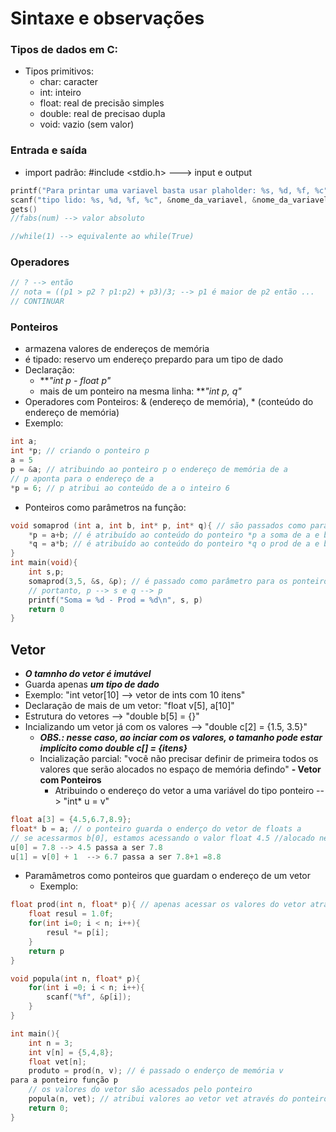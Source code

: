 # Sintaxe e observações

### Tipos de dados em C:
- Tipos primitivos:
    - char:	caracter
    - int: inteiro
    - float:	real de precisão simples
    - double: real de precisao dupla
    - void:	vazio (sem valor)

### Entrada e saída
- import padrão: #include <stdio.h> ---> input e output
```c
printf("Para printar uma variavel basta usar plaholder: %s, %d, %f, %c", nome_da_variavel, nome_da_variavel, nome_da_variavel, nome_da_variavel) // output
scanf("tipo lido: %s, %d, %f, %c", &nome_da_variavel, &nome_da_variavel, &nome_da_variavel, &nome_da_variavel)
gets()
//fabs(num) --> valor absoluto

//while(1) --> equivalente ao while(True)
```
### Operadores
```c
// ? --> então
// nota = ((p1 > p2 ? p1:p2) + p3)/3; --> p1 é maior de p2 então ...
// CONTINUAR
```
### Ponteiros
- armazena valores de endereços de memória
- é tipado: reservo um endereço prepardo para um tipo de dado
- Declaração:
  - ***"int *p - float *p"***
  - mais de um ponteiro na mesma linha: ***"int *p, *q"***
- Operadores com Ponteiros: & (endereço de memória), * (conteúdo do endereço de memória)
- Exemplo:
```c
int a;
int *p; // criando o ponteiro p
a = 5
p = &a; // atribuindo ao ponteiro p o endereço de memória de a
// p aponta para o endereço de a
*p = 6; // p atribui ao conteúdo de a o inteiro 6
```
- Ponteiros como parâmetros na função:
```c
void somaprod (int a, int b, int* p, int* q){ // são passados como parâmetros os ponteiros *p e *q
    *p = a+b; // é atribuído ao conteúdo do ponteiro *p a soma de a e b
    *q = a*b; // é atribuído ao conteúdo do ponteiro *q o prod de a e b
}
int main(void){
    int s,p;
    somaprod(3,5, &s, &p); // é passado como parâmetro para os ponteiros p e q o endereço de memória de s e p
    // portanto, p --> s e q --> p
    printf("Soma = %d - Prod = %d\n", s, p)
    return 0
}
```
## Vetor
- ***O tamnho do vetor é imutável***
- Guarda apenas ***um tipo de dado***
- Exemplo: "int vetor[10] --> vetor de ints com 10 itens"
- Declaração de mais de um vetor: "float v[5], a[10]"
- Estrutura do vetores --> "double b[5] = {}"
- Incializando um vetor já com os valores --> "double c[2] = {1.5, 3.5}"
  - ***OBS.: nesse caso, ao inciar com os valores, o tamanho pode estar implícito como double c[] = {itens}***
  - Incialização parcial: "você não precisar definir de primeira todos os valores que serão alocados no espaço de memória defindo"
**- Vetor com Ponteiros**
    - Atribuindo o endereço do vetor a uma variável do tipo ponteiro --> "int* u = v"
```c
float a[3] = {4.5,6.7,8.9};
float* b = a; // o ponteiro guarda o enderço do vetor de floats a
// se acessarmos b[0], estamos acessando o valor float 4.5 //alocado nesse mesmo endereço do vetor a
u[0] = 7.8 --> 4.5 passa a ser 7.8
u[1] = v[0] + 1  --> 6.7 passa a ser 7.8+1 =8.8
```

- Paramâmetros como ponteiros que guardam o endereço de um vetor
    - Exemplo:

```c 
float prod(int n, float* p){ // apenas acessar os valores do vetor através do ponteiro
    float resul = 1.0f;
    for(int i=0; i < n; i++){
        resul *= p[i];
    }
    return p
}

void popula(int n, float* p){
    for(int i =0; i < n; i++){
        scanf("%f", &p[i]);
    }
}

int main(){
    int n = 3;
    int v[n] = {5,4,8};
    float vet[n];
    produto = prod(n, v); // é passado o enderço de memória v
para a ponteiro função p
    // os valores do vetor são acessados pelo ponteiro
    popula(n, vet); // atribui valores ao vetor vet através do ponteiro
    return 0;
}
```

  
